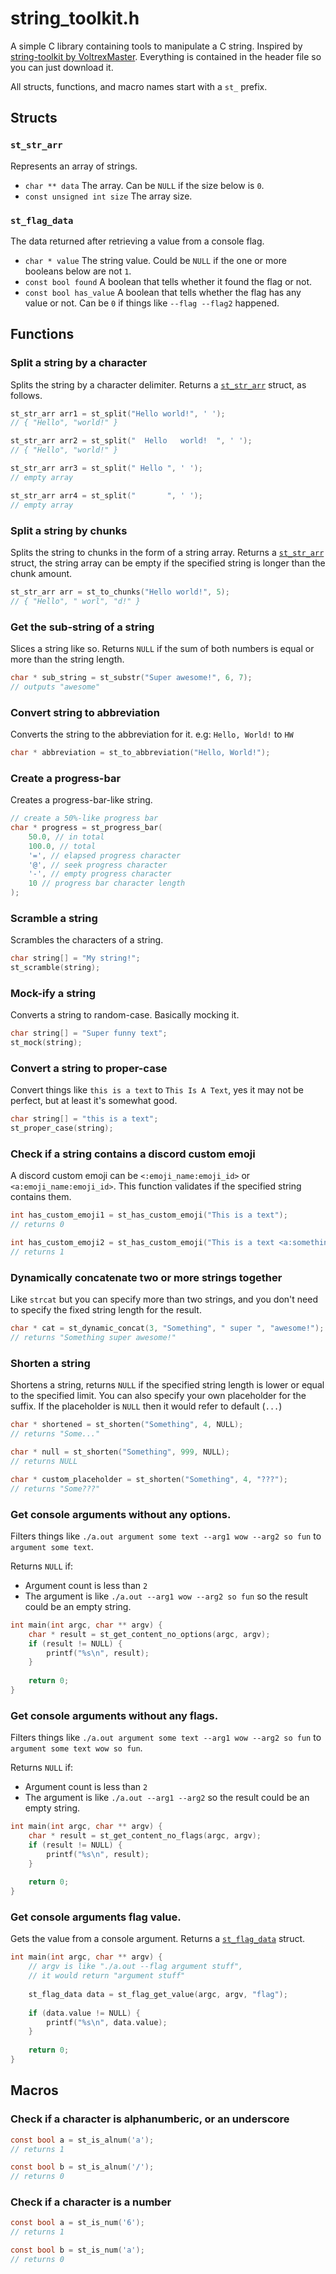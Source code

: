 # string_toolkit.h
A simple C library containing tools to manipulate a C string. Inspired by [string-toolkit by VoltrexMaster](https://github.com/VoltrexMaster/string-toolkit). Everything is contained in the header file so you can just download it.

All structs, functions, and macro names start with a `st_` prefix.

## Structs
### `st_str_arr`
Represents an array of strings.
- `char ** data` The array. Can be `NULL` if the size below is `0`.
- `const unsigned int size` The array size.

### `st_flag_data`
The data returned after retrieving a value from a console flag.
- `char * value` The string value. Could be `NULL` if the one or more booleans below are not `1`.
- `const bool found` A boolean that tells whether it found the flag or not.
- `const bool has_value` A boolean that tells whether the flag has any value or not. Can be `0` if things like `--flag --flag2` happened.

## Functions

### Split a string by a character
Splits the string by a character delimiter. Returns a [`st_str_arr`](#st_str_arr) struct, as follows.
```c
st_str_arr arr1 = st_split("Hello world!", ' ');
// { "Hello", "world!" }

st_str_arr arr2 = st_split("  Hello   world!  ", ' ');
// { "Hello", "world!" }

st_str_arr arr3 = st_split(" Hello ", ' ');
// empty array

st_str_arr arr4 = st_split("       ", ' ');
// empty array
```

### Split a string by chunks
Splits the string to chunks in the form of a string array. Returns a [`st_str_arr`](#st_str_arr) struct, the string array can be empty if the specified string is longer than the chunk amount.

```c
st_str_arr arr = st_to_chunks("Hello world!", 5);
// { "Hello", " worl", "d!" }
```

### Get the sub-string of a string
Slices a string like so. Returns `NULL` if the sum of both numbers is equal or more than the string length.
```c
char * sub_string = st_substr("Super awesome!", 6, 7);
// outputs "awesome"
```

### Convert string to abbreviation
Converts the string to the abbreviation for it. e.g: `Hello, World!` to `HW`
```c
char * abbreviation = st_to_abbreviation("Hello, World!");
```

### Create a progress-bar
Creates a progress-bar-like string.
```c
// create a 50%-like progress bar
char * progress = st_progress_bar(
    50.0, // in total
    100.0, // total
    '=', // elapsed progress character
    '@', // seek progress character
    '-', // empty progress character
    10 // progress bar character length
);
```

### Scramble a string
Scrambles the characters of a string.
```c
char string[] = "My string!";
st_scramble(string);
```

### Mock-ify a string
Converts a string to random-case. Basically mocking it.
```c
char string[] = "Super funny text";
st_mock(string);
```

### Convert a string to proper-case
Convert things like `this is a text` to `This Is A Text`, yes it may not be perfect, but at least it's somewhat good.
```c
char string[] = "this is a text";
st_proper_case(string);
```

### Check if a string contains a discord custom emoji
A discord custom emoji can be `<:emoji_name:emoji_id>` or `<a:emoji_name:emoji_id>`. This function validates if the specified string contains them.
```c
int has_custom_emoji1 = st_has_custom_emoji("This is a text");
// returns 0

int has_custom_emoji2 = st_has_custom_emoji("This is a text <a:something:66666666666666666>");
// returns 1
```

### Dynamically concatenate two or more strings together
Like `strcat` but you can specify more than two strings, and you don't need to specify the fixed string length for the result.
```c
char * cat = st_dynamic_concat(3, "Something", " super ", "awesome!");
// returns "Something super awesome!"
```

### Shorten a string
Shortens a string, returns `NULL` if the specified string length is lower or equal to the specified limit. You can also specify your own placeholder for the suffix. If the placeholder is `NULL` then it would refer to default (`...`)
```c
char * shortened = st_shorten("Something", 4, NULL);
// returns "Some..."

char * null = st_shorten("Something", 999, NULL);
// returns NULL

char * custom_placeholder = st_shorten("Something", 4, "???");
// returns "Some???"
```


### Get console arguments without any options.
Filters things like `./a.out argument some text --arg1 wow --arg2 so fun` to `argument some text`.

Returns `NULL` if:
- Argument count is less than `2`
- The argument is like `./a.out --arg1 wow --arg2 so fun` so the result could be an empty string.
```c
int main(int argc, char ** argv) {
    char * result = st_get_content_no_options(argc, argv);
    if (result != NULL) {
        printf("%s\n", result);
    }
    
    return 0;
}
```

### Get console arguments without any flags.
Filters things like `./a.out argument some text --arg1 wow --arg2 so fun` to `argument some text wow so fun`.

Returns `NULL` if:
- Argument count is less than `2`
- The argument is like `./a.out --arg1 --arg2` so the result could be an empty string.
```c
int main(int argc, char ** argv) {
    char * result = st_get_content_no_flags(argc, argv);
    if (result != NULL) {
        printf("%s\n", result);
    }
    
    return 0;
}
```

### Get console arguments flag value.
Gets the value from a console argument. Returns a [`st_flag_data`](#st_flag_data) struct.

```c
int main(int argc, char ** argv) {
    // argv is like "./a.out --flag argument stuff",
    // it would return "argument stuff"
    
    st_flag_data data = st_flag_get_value(argc, argv, "flag");
    
    if (data.value != NULL) {
        printf("%s\n", data.value);
    }
    
    return 0;
}
```

## Macros
### Check if a character is alphanumberic, or an underscore
```c
const bool a = st_is_alnum('a');
// returns 1

const bool b = st_is_alnum('/');
// returns 0
```

### Check if a character is a number
```c
const bool a = st_is_num('6');
// returns 1

const bool b = st_is_num('a');
// returns 0
```
